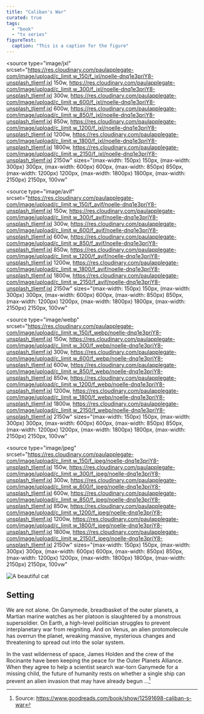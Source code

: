 ```yaml
---
title: "Caliban's War"
curated: true
tags:
  - "book"
  - "tv series"
figureTest:
  caption: "This is a caption for the figure"
---
```

<picture>
  
  <source
    type="image/jxl"
    srcset="https://res.cloudinary.com/paulapplegate-com/image/upload/c_limit,w_150/f_jxl/noelle-dnq1e3priY8-unsplash_tljemf.jxl 150w,
https://res.cloudinary.com/paulapplegate-com/image/upload/c_limit,w_300/f_jxl/noelle-dnq1e3priY8-unsplash_tljemf.jxl 300w,
https://res.cloudinary.com/paulapplegate-com/image/upload/c_limit,w_600/f_jxl/noelle-dnq1e3priY8-unsplash_tljemf.jxl 600w,
https://res.cloudinary.com/paulapplegate-com/image/upload/c_limit,w_850/f_jxl/noelle-dnq1e3priY8-unsplash_tljemf.jxl 850w,
https://res.cloudinary.com/paulapplegate-com/image/upload/c_limit,w_1200/f_jxl/noelle-dnq1e3priY8-unsplash_tljemf.jxl 1200w,
https://res.cloudinary.com/paulapplegate-com/image/upload/c_limit,w_1800/f_jxl/noelle-dnq1e3priY8-unsplash_tljemf.jxl 1800w,
https://res.cloudinary.com/paulapplegate-com/image/upload/c_limit,w_2150/f_jxl/noelle-dnq1e3priY8-unsplash_tljemf.jxl 2150w"
    sizes="(max-width: 150px) 150px,
(max-width: 300px) 300px,
(max-width: 600px) 600px,
(max-width: 850px) 850px,
(max-width: 1200px) 1200px,
(max-width: 1800px) 1800px,
(max-width: 2150px) 2150px, 100vw"
  >

  <source
    type="image/avif"
    srcset="https://res.cloudinary.com/paulapplegate-com/image/upload/c_limit,w_150/f_avif/noelle-dnq1e3priY8-unsplash_tljemf.jxl 150w,
https://res.cloudinary.com/paulapplegate-com/image/upload/c_limit,w_300/f_avif/noelle-dnq1e3priY8-unsplash_tljemf.jxl 300w,
https://res.cloudinary.com/paulapplegate-com/image/upload/c_limit,w_600/f_avif/noelle-dnq1e3priY8-unsplash_tljemf.jxl 600w,
https://res.cloudinary.com/paulapplegate-com/image/upload/c_limit,w_850/f_avif/noelle-dnq1e3priY8-unsplash_tljemf.jxl 850w,
https://res.cloudinary.com/paulapplegate-com/image/upload/c_limit,w_1200/f_avif/noelle-dnq1e3priY8-unsplash_tljemf.jxl 1200w,
https://res.cloudinary.com/paulapplegate-com/image/upload/c_limit,w_1800/f_avif/noelle-dnq1e3priY8-unsplash_tljemf.jxl 1800w,
https://res.cloudinary.com/paulapplegate-com/image/upload/c_limit,w_2150/f_avif/noelle-dnq1e3priY8-unsplash_tljemf.jxl 2150w"
    sizes="(max-width: 150px) 150px,
(max-width: 300px) 300px,
(max-width: 600px) 600px,
(max-width: 850px) 850px,
(max-width: 1200px) 1200px,
(max-width: 1800px) 1800px,
(max-width: 2150px) 2150px, 100vw"
  >

  <source
    type="image/webp"
    srcset="https://res.cloudinary.com/paulapplegate-com/image/upload/c_limit,w_150/f_webp/noelle-dnq1e3priY8-unsplash_tljemf.jxl 150w,
https://res.cloudinary.com/paulapplegate-com/image/upload/c_limit,w_300/f_webp/noelle-dnq1e3priY8-unsplash_tljemf.jxl 300w,
https://res.cloudinary.com/paulapplegate-com/image/upload/c_limit,w_600/f_webp/noelle-dnq1e3priY8-unsplash_tljemf.jxl 600w,
https://res.cloudinary.com/paulapplegate-com/image/upload/c_limit,w_850/f_webp/noelle-dnq1e3priY8-unsplash_tljemf.jxl 850w,
https://res.cloudinary.com/paulapplegate-com/image/upload/c_limit,w_1200/f_webp/noelle-dnq1e3priY8-unsplash_tljemf.jxl 1200w,
https://res.cloudinary.com/paulapplegate-com/image/upload/c_limit,w_1800/f_webp/noelle-dnq1e3priY8-unsplash_tljemf.jxl 1800w,
https://res.cloudinary.com/paulapplegate-com/image/upload/c_limit,w_2150/f_webp/noelle-dnq1e3priY8-unsplash_tljemf.jxl 2150w"
    sizes="(max-width: 150px) 150px,
(max-width: 300px) 300px,
(max-width: 600px) 600px,
(max-width: 850px) 850px,
(max-width: 1200px) 1200px,
(max-width: 1800px) 1800px,
(max-width: 2150px) 2150px, 100vw"
  >

  <source
    type="image/jpeg"
    srcset="https://res.cloudinary.com/paulapplegate-com/image/upload/c_limit,w_150/f_jpeg/noelle-dnq1e3priY8-unsplash_tljemf.jxl 150w,
https://res.cloudinary.com/paulapplegate-com/image/upload/c_limit,w_300/f_jpeg/noelle-dnq1e3priY8-unsplash_tljemf.jxl 300w,
https://res.cloudinary.com/paulapplegate-com/image/upload/c_limit,w_600/f_jpeg/noelle-dnq1e3priY8-unsplash_tljemf.jxl 600w,
https://res.cloudinary.com/paulapplegate-com/image/upload/c_limit,w_850/f_jpeg/noelle-dnq1e3priY8-unsplash_tljemf.jxl 850w,
https://res.cloudinary.com/paulapplegate-com/image/upload/c_limit,w_1200/f_jpeg/noelle-dnq1e3priY8-unsplash_tljemf.jxl 1200w,
https://res.cloudinary.com/paulapplegate-com/image/upload/c_limit,w_1800/f_jpeg/noelle-dnq1e3priY8-unsplash_tljemf.jxl 1800w,
https://res.cloudinary.com/paulapplegate-com/image/upload/c_limit,w_2150/f_jpeg/noelle-dnq1e3priY8-unsplash_tljemf.jxl 2150w"
    sizes="(max-width: 150px) 150px,
(max-width: 300px) 300px,
(max-width: 600px) 600px,
(max-width: 850px) 850px,
(max-width: 1200px) 1200px,
(max-width: 1800px) 1800px,
(max-width: 2150px) 2150px, 100vw"
  >
  <img
    src="https://res.cloudinary.com/paulapplegate-com/image/upload/c_limit,w_150/f_jxl/noelle-dnq1e3priY8-unsplash_tljemf.jxl"
    alt="A beautiful cat"
  />
</picture>
## Setting

We are not alone. On Ganymede, breadbasket of the outer planets, a Martian marine watches as her platoon is slaughtered by a monstrous supersoldier. On Earth, a high-level politician struggles to prevent interplanetary war from reigniting. And on Venus, an alien protomolecule has overrun the planet, wreaking massive, mysterious changes and threatening to spread out into the solar system.

In the vast wilderness of space, James Holden and the crew of the Rocinante have been keeping the peace for the Outer Planets Alliance. When they agree to help a scientist search war-torn Ganymede for a missing child, the future of humanity rests on whether a single ship can prevent an alien invasion that may have already begun ...[^1]

[^1]: Source: https://www.goodreads.com/book/show/12591698-caliban-s-war